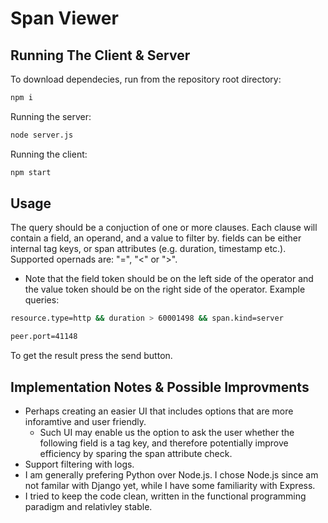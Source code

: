 # Span Viewer

## Running The Client & Server
To download dependecies, run from the repository root directory:
```sh
npm i
```

Running the server:
```sh
node server.js
```

Running the client:
```sh
npm start
```

## Usage
The query should be a conjuction of one or more clauses. Each clause will contain a field, an operand, and a value to filter by. fields can be either internal tag keys, or span attributes (e.g. duration, timestamp etc.). Supported opernads are: "=", "<" or ">".
* Note that the field token should be on the left side of the operator and the value token should be on the right side of the operator.
Example queries:
```sh
resource.type=http && duration > 60001498 && span.kind=server
```
```sh
peer.port=41148
```
To get the result press the send button.

## Implementation Notes & Possible Improvments
* Perhaps creating an easier UI that includes options that are more inforamtive and user friendly. 
  * Such UI may enable us the option to ask the user whether the following field is a tag key, and therefore potentially improve efficiency by sparing the span attribute check.
* Support filtering with logs.
* I am generally prefering Python over Node.js. I chose Node.js since am not familar with Django yet, while I have some familiarity with Express.
* I tried to keep the code clean, written in the functional programming paradigm and relativley stable.
